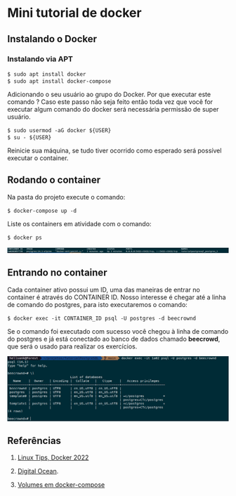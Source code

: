 # Mini tutorial de docker

## Instalando o Docker

### Instalando via APT

```
$ sudo apt install docker
$ sudo apt install docker-compose
```

Adicionando o seu usuário ao grupo do Docker. Por que executar este
comando ? Caso este passo não seja feito então toda vez que você
for executar algum comando do docker será necessária permissão de
super usuário.

```
$ sudo usermod -aG docker ${USER}
$ su - ${USER}
```
Reinicie sua máquina, se tudo tiver ocorrido como esperado será 
possível executar o container.

## Rodando o container

Na pasta do projeto execute o comando:
```
$ docker-compose up -d
```

Liste os containers em atividade com o comando:
```
$ docker ps
```
![terminal\_docker\_ps](assets/terminal_docker_ps.png)


## Entrando no container

Cada container ativo possui um ID, uma das maneiras de entrar 
no container é através do CONTAINER ID. Nosso interesse é chegar
até a linha de comando do postgres, para isto executaremos o comando:

```
$ docker exec -it CONTAINER_ID psql -U postgres -d beecrownd
```

Se o comando foi executado com sucesso você chegou à linha de comando
do postgres e já está conectado ao banco de dados chamado 
**beecrowd**, que será o usado para realizar os exercícios.

![into\_container](assets/into_container.png)

## Referências

1. [Linux Tips, Docker 2022](https://www.youtube.com/watch?v=MeFyp4VnNx0&ab_channel=LINUXtips)

1. [Digital Ocean](https://www.digitalocean.com/community/tutorials/how-to-install-and-use-docker-on-ubuntu-20-04).

1. [Volumes em docker-compose](https://docs.docker.com/storage/volumes/)

